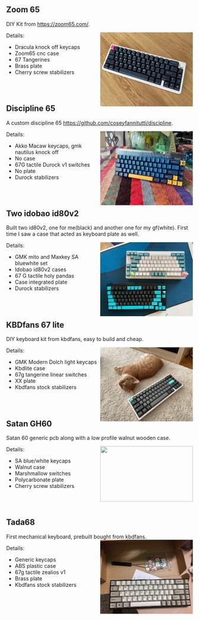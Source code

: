 ## Zoom 65
DIY Kit from https://zoom65.com/.

<img data-enlargable align="right" width="250" height="200" src="/src/assets/img/keyboards/zoom65.jpg">

Details:
* Dracula knock off keycaps
* Zoom65 cnc case
* 67 Tangerines
* Brass plate
* Cherry screw stabilizers

<br/><br/>

## Discipline 65
A custom discipline 65 https://github.com/coseyfannitutti/discipline.

<img data-enlargable align="right" width="250" height="200" src="/src/assets/img/keyboards/discipline.png">

Details:
* Akko Macaw keycaps, gmk nautilus knock off
* No case
* 67G tactile Durock v1 switches
* No plate
* Durock stabilizers

<br/><br/>

## Two idobao id80v2
Built two id80v2, one for me(black) and another one for my gf(white). First time I saw a case that acted as keyboard plate as well.
<!-- ![keyimg](/src/assets/img/keyboards/idobao.png) -->
<img data-enlargable align="right" width="250" height="200" src="/src/assets/img/keyboards/idobao.png">

Details:
* GMK mito and Maxkey SA bluewhite set
* Idobao id80v2 cases
* 67 G tactile holy pandas
* Case integrated plate
* Durock stabilizers

<br/><br/>
## KBDfans 67 lite
DIY keyboard kit from kbdfans, easy to build and cheap.

<img data-enlargable align="right" width="250" height="200"  src="/src/assets/img/keyboards/kbd67lite.png">

Details:
* GMK Modern Dolch light keycaps
* Kbdlite case
* 67g tangerine linear switches
* XX plate
* Kbdfans stock stabilizers

<br/><br/>

## Satan GH60
Satan 60 generic pcb along with a low profile walnut wooden case.

<img data-enlargable align="right" width="250" height="150"  src="/src/assets/img/keyboards/satan2.png">

Details:
* SA blue/white keycaps
* Walnut case
* Marshmallow switches
* Polycarbonate plate
* Cherry screw stabilizers

<br/><br/>
## Tada68

First mechanical keyboard, prebuilt bought from kbdfans.
<img data-enlargable align="right" width="250" height="200" src="/src/assets/img/keyboards/tada68.jpeg">


Details:
* Generic keycaps
* ABS plastic case
* 67g tactile zealios v1
* Brass plate
* Kbdfans stock stabilizers
